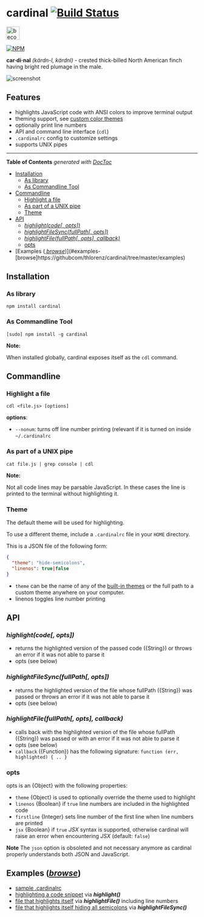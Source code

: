 # cardinal [![Build Status](https://secure.travis-ci.org/thlorenz/cardinal.svg)](http://travis-ci.org/thlorenz/cardinal)

<a href="https://www.patreon.com/bePatron?u=8663953"><img alt="become a patron" src="https://c5.patreon.com/external/logo/become_a_patron_button.png" height="35px"></a>

[![NPM](https://nodei.co/npm/cardinal.png?downloads=true&stars=true)](https://nodei.co/npm/cardinal/)

**car·di·nal** *(kärdn-l, kärdnl)* - crested thick-billed North American finch having bright red plumage in the male.

![screenshot](https://github.com/thlorenz/cardinal/raw/master/assets/screen-shot.png)

## Features

- highlights JavaScript code with ANSI colors to improve terminal output
- theming support, see [custom color themes](https://github.com/thlorenz/cardinal/tree/master/themes)
- optionally print line numbers
- API and command line interface (`cdl`)
- `.cardinalrc` config to customize settings
- supports UNIX pipes

***

**Table of Contents**  *generated with [DocToc](http://doctoc.herokuapp.com/)*

- [Installation](#installation)
    - [As library](#as-library)
    - [As Commandline Tool](#as-commandline-tool)
- [Commandline](#commandline)
    - [Highlight a file](#highlight-a-file)
    - [As part of a UNIX pipe](#as-part-of-a-unix-pipe)
    - [Theme](#theme)
- [API](#api)
    - [*highlight(code[, opts])*](#highlightcode-opts)
    - [*highlightFileSync(fullPath[, opts])*](#highlightfilesyncfullpath-opts)
    - [*highlightFile(fullPath[, opts], callback)*](#highlightfilefullpath-opts-callback)
    - [opts](#opts)
- [Examples ([
  *browse*](https://github.com/thlorenz/cardinal/tree/master/examples))](#examples-[browse]https://githubcom/thlorenz/cardinal/tree/master/examples)

## Installation

### As library

    npm install cardinal

### As Commandline Tool

    [sudo] npm install -g cardinal

**Note:**

When installed globally, cardinal exposes itself as the `cdl` command.

## Commandline

### Highlight a file

    cdl <file.js> [options]

**options**:

- `--nonum`: turns off line number printing (relevant if it is turned on inside `~/.cardinalrc`

### As part of a UNIX pipe

    cat file.js | grep console | cdl

**Note:**

Not all code lines may be parsable JavaScript. In these cases the line is printed to the terminal without
highlighting it.

### Theme

The default theme will be used for highlighting.

To use a different theme, include a `.cardinalrc` file in your `HOME` directory.

This is a JSON file of the following form:

```json
{
  "theme": "hide-semicolons",
  "linenos": true|false
}
```

- `theme` can be the name of any of the [built-in themes](https://github.com/thlorenz/cardinal/tree/master/themes) or
  the
  full path to a custom theme anywhere on your computer.
- linenos toggles line number printing

## API

### *highlight(code[, opts])*

- returns the highlighted version of the passed code ({String}) or throws an error if it was not able to parse it
- opts (see below)

### *highlightFileSync(fullPath[, opts])*

- returns the highlighted version of the file whose fullPath ({String}) was passed or throws an error if it was not able
  to parse it
- opts (see below)

### *highlightFile(fullPath[, opts], callback)*

- calls back with the highlighted version of the file whose fullPath ({String}) was passed or with an error if it was
  not able
  to parse it
- opts (see below)
- `callback` ({Function}) has the following signature: `function (err, highlighted) { .. }`

### opts

opts is an {Object} with the following properties:

- `theme` {Object} is used to optionally override the theme used to highlight
- `linenos` {Boolean} if `true` line numbers are included in the highlighted code
- `firstline` {Integer} sets line number of the first line when line numbers are printed
- `jsx` {Boolean} if `true` _JSX_ syntax is supported, otherwise cardinal will raise an error
  when encountering _JSX_ (default: `false`)

**Note** The `json` option is obsoleted and not necessary anymore as cardinal properly understands both JSON and
JavaScript.

## Examples ([*browse*](https://github.com/thlorenz/cardinal/tree/master/examples))

- [sample .cardinalrc](https://github.com/thlorenz/cardinal/blob/master/examples/.cardinalrc)
- [highlighting a code snippet](https://github.com/thlorenz/cardinal/blob/master/examples/highlight-string.js) via
  ***highlight()***
- [file that highlights itself](https://github.com/thlorenz/cardinal/blob/master/examples/highlight-self.js) via
  ***highlightFile()*** including line numbers
- [file that highlights itself hiding all
  semicolons](https://github.com/thlorenz/cardinal/blob/master/examples/highlight-self-hide-semicolons.js) via
  ***highlightFileSync()***
